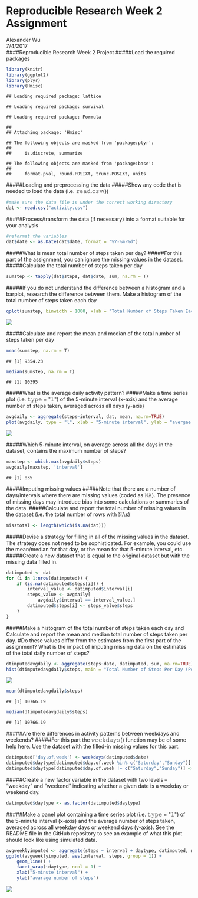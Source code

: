 # Reproducible Research Week 2 Assignment
Alexander Wu  
7/4/2017  
####Reproducible Research Week 2 Project
#####Load the required packages

```r
library(knitr)
library(ggplot2)
library(plyr)
library(Hmisc)
```

```
## Loading required package: lattice
```

```
## Loading required package: survival
```

```
## Loading required package: Formula
```

```
## 
## Attaching package: 'Hmisc'
```

```
## The following objects are masked from 'package:plyr':
## 
##     is.discrete, summarize
```

```
## The following objects are masked from 'package:base':
## 
##     format.pval, round.POSIXt, trunc.POSIXt, units
```
#####Loading and preprocessing the data
#####Show any code that is needed to load the data (i.e. 𝚛𝚎𝚊𝚍.𝚌𝚜𝚟())

```r
#make sure the data file is under the correct working directory 
dat <- read.csv("activity.csv")
```
#####Process/transform the data (if necessary) into a format suitable for your analysis

```r
#reformat the variables
dat$date <- as.Date(dat$date, format = "%Y-%m-%d")
```
#####What is mean total number of steps taken per day?
#####For this part of the assignment, you can ignore the missing values in the dataset.
#####Calculate the total number of steps taken per day

```r
sumstep <- tapply(dat$steps, dat$date, sum, na.rm = T)
```
#####If you do not understand the difference between a histogram and a barplot, research the difference between them. Make a histogram of the total number of steps taken each day

```r
qplot(sumstep, binwidth = 1000, xlab = "Total Number of Steps Taken Each Day")
```

![](Reproducible_Research_W2_Assignment_files/figure-html/unnamed-chunk-4-1.png)<!-- -->

#####Calculate and report the mean and median of the total number of steps taken per day

```r
mean(sumstep, na.rm = T)
```

```
## [1] 9354.23
```

```r
median(sumstep, na.rm = T)
```

```
## [1] 10395
```
#####What is the average daily activity pattern?
#####Make a time series plot (i.e. 𝚝𝚢𝚙𝚎 = "𝚕") of the 5-minute interval (x-axis) and the average number of steps taken, averaged across all days (y-axis)

```r
avgdaily <- aggregate(steps~interval, dat, mean, na.rm=TRUE)
plot(avgdaily, type = "l", xlab = "5-minute interval", ylab = "avergae number of steps taken")
```

![](Reproducible_Research_W2_Assignment_files/figure-html/unnamed-chunk-6-1.png)<!-- -->

#####Which 5-minute interval, on average across all the days in the dataset, contains the maximum number of steps?

```r
maxstep <- which.max(avgdaily$steps)
avgdaily[maxstep, 'interval']
```

```
## [1] 835
```
#####Imputing missing values
#####Note that there are a number of days/intervals where there are missing values (coded as 𝙽𝙰). The presence of missing days may introduce bias into some calculations or summaries of the data.
#####Calculate and report the total number of missing values in the dataset (i.e. the total number of rows with 𝙽𝙰s)

```r
misstotal <- length(which(is.na(dat)))
```
#####Devise a strategy for filling in all of the missing values in the dataset. The strategy does not need to be sophisticated. For example, you could use the mean/median for that day, or the mean for that 5-minute interval, etc.
#####Create a new dataset that is equal to the original dataset but with the missing data filled in.

```r
datimputed <- dat
for (i in 1:nrow(datimputed)) {
    if (is.na(datimputed$steps[i])) {
        interval_value <- datimputed$interval[i]
        steps_value <- avgdaily[
            avgdaily$interval == interval_value,]
        datimputed$steps[i] <- steps_value$steps
    }
}
```
#####Make a histogram of the total number of steps taken each day and Calculate and report the mean and median total number of steps taken per day. #Do these values differ from the estimates from the first part of the assignment? What is the impact of imputing missing data on the estimates of the total daily number of steps?

```r
dtimputedavgdaily <- aggregate(steps~date, datimputed, sum, na.rm=TRUE)
hist(dtimputedavgdaily$steps, main = "Total Number of Steps Per Day (Post-Imputation)",xlab = "Total Number of Steps Taken Each Day")
```

![](Reproducible_Research_W2_Assignment_files/figure-html/unnamed-chunk-10-1.png)<!-- -->

```r
mean(dtimputedavgdaily$steps)
```

```
## [1] 10766.19
```

```r
median(dtimputedavgdaily$steps)
```

```
## [1] 10766.19
```
#####Are there differences in activity patterns between weekdays and weekends?
#####For this part the 𝚠𝚎𝚎𝚔𝚍𝚊𝚢𝚜() function may be of some help here. Use the dataset with the filled-in missing values for this part.

```r
datimputed['day.of.week'] <- weekdays(datimputed$date)
datimputed$daytype[datimputed$day.of.week %in% c("Saturday","Sunday")] <- "weekend"
datimputed$daytype[datimputed$day.of.week != c("Saturday","Sunday")] <- "weekday"
```
#####Create a new factor variable in the dataset with two levels – “weekday” and “weekend” indicating whether a given date is a weekday or weekend day.

```r
datimputed$daytype <- as.factor(datimputed$daytype)
```
#####Make a panel plot containing a time series plot (i.e. 𝚝𝚢𝚙𝚎 = "𝚕") of the 5-minute interval (x-axis) and the average number of steps taken, averaged across all weekday days or weekend days (y-axis). See the README file in the GitHub repository to see an example of what this plot should look like using simulated data.

```r
avgweeklyimputed <- aggregate(steps ~ interval + daytype, datimputed, mean)
ggplot(avgweeklyimputed, aes(interval, steps, group = 1)) + 
    geom_line() + 
    facet_wrap(~daytype, ncol = 1) +
    xlab("5-minute interval") + 
    ylab("avarage number of steps")
```

![](Reproducible_Research_W2_Assignment_files/figure-html/unnamed-chunk-13-1.png)<!-- -->
